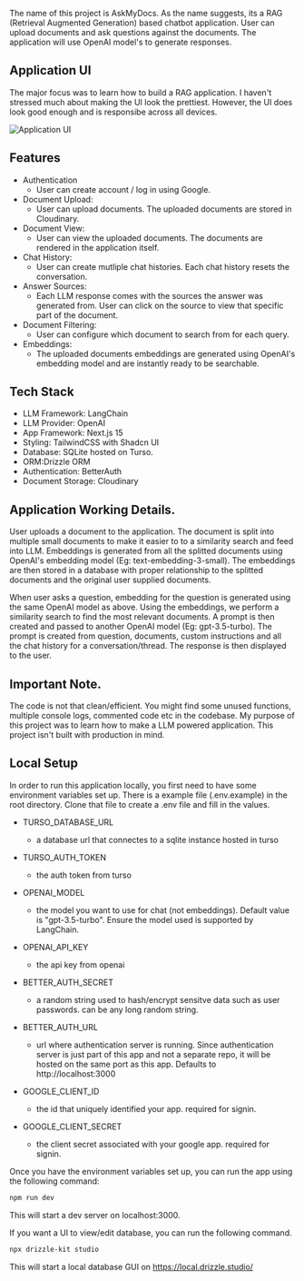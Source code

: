 The name of this project is AskMyDocs. As the name suggests, its a RAG (Retrieval Augmented Generation) based chatbot application. User can upload documents and ask questions against the documents. The application will use OpenAI model's to generate responses.


## Application UI
The major focus was to learn how to build a RAG application. I haven't stressed much about making the UI look the prettiest. However, the UI does look good enough and is responsibe across all devices. 

![Application UI](https://github.com/user-attachments/assets/26439b7d-01f8-4a3d-9a10-af8575d1c30b)


## Features
- Authentication 
  - User can create account / log in using Google. 
- Document Upload: 
  - User can upload documents. The uploaded documents are stored in Cloudinary. 
- Document View:
  - User can view the uploaded documents. The documents are rendered in the application itself. 
- Chat History:
  - User can create mutliple chat histories. Each chat history resets the conversation.
- Answer Sources:
  - Each LLM response comes with the sources the answer was generated from. User can click on the source to view that specific part of the document.
- Document Filtering:
  - User can configure which document to search from for each query.
- Embeddings:
  - The uploaded documents embeddings are generated using OpenAI's embedding model and are instantly ready to be searchable.




## Tech Stack

- LLM Framework: LangChain
- LLM Provider: OpenAI
- App Framework: Next.js 15
- Styling: TailwindCSS with Shadcn UI
- Database: SQLite hosted on Turso. 
- ORM:Drizzle ORM 
- Authentication: BetterAuth
- Document Storage: Cloudinary


## Application Working Details. 

User uploads a document to the application. The document is split into multiple small documents to make it easier to to a similarity search and feed into LLM. Embeddings is generated from all the splitted documents using OpenAI's embedding model (Eg: text-embedding-3-small). The embeddings are then stored in a database with proper relationship to the splitted documents and the original user supplied documents. 

When user asks a question, embedding for the question is generated using the same OpenAI model as above. Using the embeddings, we perform a similarity search to find the most relevant documents. A prompt is then created and passed to another OpenAI model (Eg: gpt-3.5-turbo). The prompt is created from question, documents, custom instructions and all the chat history for a conversation/thread. The response is then displayed to the user. 


## Important Note.

The code is not that clean/efficient. You might find some unused functions, multiple console logs, commented code etc in the codebase. My purpose of this project was to learn how to make a LLM powered application. This project isn't built with production in mind. 



## Local Setup

In order to run this application locally, you first need to have some environment variables set up. There is a example file (.env.example) in the root directory. Clone that file to create a .env file and fill in the values. 

- TURSO_DATABASE_URL
  - a database url that connectes to a sqlite instance hosted in turso

- TURSO_AUTH_TOKEN
  - the auth token from turso

- OPENAI_MODEL
  - the model you want to use for chat (not embeddings). Default value is "gpt-3.5-turbo". Ensure the model used is supported by LangChain.

- OPENAI_API_KEY
  - the api key from openai

- BETTER_AUTH_SECRET
  - a random string used to hash/encrypt sensitve data such as user passwords. can be any long random string. 

- BETTER_AUTH_URL
  - url where authentication server is running. Since authentication server is just part of this app and not a separate repo, it will be hosted on the same port as this app. Defaults to http://localhost:3000

- GOOGLE_CLIENT_ID
  - the id that uniquely identified your app. required for signin. 

- GOOGLE_CLIENT_SECRET
  - the client secret associated with your google app. required for signin.


Once you have the environment variables set up, you can run the app using the following command:

```bash
npm run dev
```
This will start a dev server on localhost:3000. 

If you want a UI to view/edit database, you can  run the following command. 

```bash
npx drizzle-kit studio
```

This will start a local database GUI on https://local.drizzle.studio/